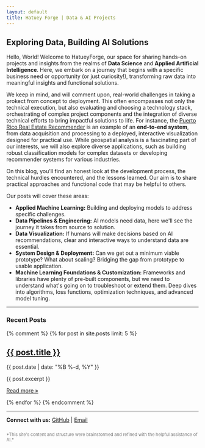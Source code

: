 ```yaml
---
layout: default
title: Hatuey Forge | Data & AI Projects
---
```


## Exploring Data, Building AI Solutions

Hello, World! Welcome to HatueyForge, our space for sharing hands-on projects and insights from the realms of **Data Science** and **Applied Artificial Intelligence**. Here, we embark on a journey that begins with a specific business need or opportunity (or just curiosity!), transforming raw data into meaningful insights and functional solutions.

We keep in mind, and will comment upon, real-world challenges in taking a prokect from concept to deployment. This often encompasses not only the technical execution, but also evaluating and choosing a technology stack, orchestrating of complex project components and the integration of diverse technical efforts to bring impactful solutions to life. For instance, the [Puerto Rico Real Estate Recommender](https://hatueyforge.github.io/prlistingrecommender/) is an example of an **end-to-end system**, from data acquisition and processing to a deployed, interactive visualization designed for practical use. While geospatial analysis is a fascinating part of our interests, we will also explore diverse applications, such as building robust classification models for complex datasets or developing recommender systems for various industries.

On this blog, you'll find an honest look at the development process, the technical hurdles encountered, and the lessons learned. Our aim is to share practical approaches and functional code that may be helpful to others.

Our posts will cover these areas:

*   **Applied Machine Learning:** Building and deploying models to address specific challenges.
*   **Data Pipelines & Engineering:** AI models need data, here we'll see the journey it takes from source to solution.
*   **Data Visualization:** If humans will make decisions based on AI recommendations, clear and interactive ways to understand data are essential.
*   **System Design & Deployment:** Can we get out a minimum viable prototype? What about scaling? Bridging the gap from prototype to usable application.
*   **Machine Learning Foundations & Customization:** Frameworks and libraries have plenty of pre-built components, but we need to understand what's going on to troubleshoot or extend them. Deep dives into algorithms, loss functions, optimization techniques, and advanced model tuning.

---

### Recent Posts

<!-- IMPORTANT: Many Jekyll themes will automatically display a list of your latest blog posts
     on the homepage when you use a layout like 'default' or 'home'.
     You might NOT need the Liquid code below.

     However, if your theme does NOT automatically list posts, you can uncomment
     and use the following Liquid code to display recent articles. -->

{% comment %}
{% for post in site.posts limit: 5 %}
  <article>
    <h2><a href="{{ post.url | relative_url }}">{{ post.title }}</a></h2>
    <p class="post-meta">{{ post.date | date: "%B %-d, %Y" }}</p>
    {{ post.excerpt }}
    <p><a href="{{ post.url | relative_url }}">Read more »</a></p>
  </article>
{% endfor %}
{% endcomment %}

---

**Connect with us:** [GitHub](https://github.com/HatueyForge) | <a href="mailto:HatueyForge@proton.me">Email</a>

<p style="font-size: 0.8em; color: #777; margin-top: 2em;">
    *This site's content and structure were brainstormed and refined with the helpful assistance of AI.*
</p>
